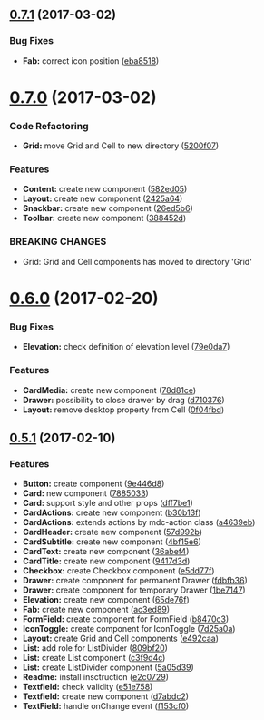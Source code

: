 <a name="0.7.1"></a>
## [0.7.1](https://github.com/kradio3/react-mdc-web/compare/v0.7.0...v0.7.1) (2017-03-02)


### Bug Fixes

* **Fab:** correct icon position ([eba8518](https://github.com/kradio3/react-mdc-web/commit/eba8518))



<a name="0.7.0"></a>
# [0.7.0](https://github.com/kradio3/react-mdc-web/compare/v0.6.0...v0.7.0) (2017-03-02)


### Code Refactoring

* **Grid:** move Grid and Cell to new directory ([5200f07](https://github.com/kradio3/react-mdc-web/commit/5200f07))


### Features

* **Content:** create new component ([582ed05](https://github.com/kradio3/react-mdc-web/commit/582ed05))
* **Layout:** create new component ([2425a64](https://github.com/kradio3/react-mdc-web/commit/2425a64))
* **Snackbar:** create new component ([26ed5b6](https://github.com/kradio3/react-mdc-web/commit/26ed5b6))
* **Toolbar:** create new component ([388452d](https://github.com/kradio3/react-mdc-web/commit/388452d))


### BREAKING CHANGES

* Grid: Grid and Cell components has moved to directory 'Grid'



<a name="0.6.0"></a>
# [0.6.0](https://github.com/kradio3/react-mdc-web/compare/v0.5.1...v0.6.0) (2017-02-20)


### Bug Fixes

* **Elevation:** check definition of elevation level ([79e0da7](https://github.com/kradio3/react-mdc-web/commit/79e0da7))


### Features

* **CardMedia:** create new component ([78d81ce](https://github.com/kradio3/react-mdc-web/commit/78d81ce))
* **Drawer:** possibility to close drawer by drag ([d710376](https://github.com/kradio3/react-mdc-web/commit/d710376))
* **Layout:** remove desktop property from Cell ([0f04fbd](https://github.com/kradio3/react-mdc-web/commit/0f04fbd))



<a name="0.5.1"></a>
## [0.5.1](https://github.com/kradio3/react-mdc-web/compare/7885033...v0.5.1) (2017-02-10)


### Features

* **Button:** create component ([9e446d8](https://github.com/kradio3/react-mdc-web/commit/9e446d8))
* **Card:** new component ([7885033](https://github.com/kradio3/react-mdc-web/commit/7885033))
* **Card:** support style and other props ([dff7be1](https://github.com/kradio3/react-mdc-web/commit/dff7be1))
* **CardActions:** create new component ([b30b13f](https://github.com/kradio3/react-mdc-web/commit/b30b13f))
* **CardActions:** extends actions by mdc-action class ([a4639eb](https://github.com/kradio3/react-mdc-web/commit/a4639eb))
* **CardHeader:** create new component ([57d992b](https://github.com/kradio3/react-mdc-web/commit/57d992b))
* **CardSubtitle:** create new component ([4bf15e6](https://github.com/kradio3/react-mdc-web/commit/4bf15e6))
* **CardText:** create new component ([36abef4](https://github.com/kradio3/react-mdc-web/commit/36abef4))
* **CardTitle:** create new component ([9417d3d](https://github.com/kradio3/react-mdc-web/commit/9417d3d))
* **Checkbox:** create Checkbox component ([e5dd77f](https://github.com/kradio3/react-mdc-web/commit/e5dd77f))
* **Drawer:** create component for permanent Drawer ([fdbfb36](https://github.com/kradio3/react-mdc-web/commit/fdbfb36))
* **Drawer:** create component for temporary Drawer ([1be7147](https://github.com/kradio3/react-mdc-web/commit/1be7147))
* **Elevation:** create new component ([65de76f](https://github.com/kradio3/react-mdc-web/commit/65de76f))
* **Fab:** create new component ([ac3ed89](https://github.com/kradio3/react-mdc-web/commit/ac3ed89))
* **FormField:** create component for FormField ([b8470c3](https://github.com/kradio3/react-mdc-web/commit/b8470c3))
* **IconToggle:** create component for IconToggle ([7d25a0a](https://github.com/kradio3/react-mdc-web/commit/7d25a0a))
* **Layout:** create Grid and Cell components ([e492caa](https://github.com/kradio3/react-mdc-web/commit/e492caa))
* **List:** add role for ListDivider ([809bf20](https://github.com/kradio3/react-mdc-web/commit/809bf20))
* **List:** create List component ([c3f9d4c](https://github.com/kradio3/react-mdc-web/commit/c3f9d4c))
* **List:** create ListDivider component ([5a05d39](https://github.com/kradio3/react-mdc-web/commit/5a05d39))
* **Readme:** install insctruction ([e2c0729](https://github.com/kradio3/react-mdc-web/commit/e2c0729))
* **Textfield:** check validity ([e51e758](https://github.com/kradio3/react-mdc-web/commit/e51e758))
* **Textfield:** create new component ([d7abdc2](https://github.com/kradio3/react-mdc-web/commit/d7abdc2))
* **TextField:** handle onChange event ([f153cf0](https://github.com/kradio3/react-mdc-web/commit/f153cf0))



